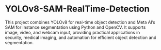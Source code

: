# YOLOv8-SAM-RealTime-Detection
This project combines YOLOv8 for real-time object detection and Meta AI’s SAM for instance segmentation using Python and OpenCV. It supports image, video, and webcam input, providing practical applications in security, medical imaging, and automation for efficient object detection and segmentation.
